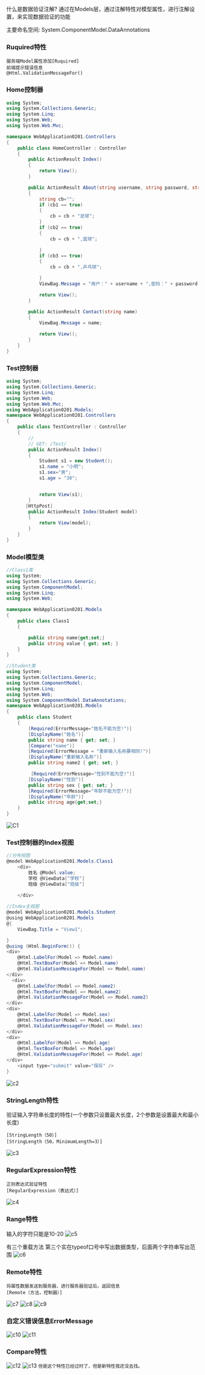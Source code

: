  什么是数据验证注解? 
 通过在Models层，通过注解特性对模型属性，进行注解设置，来实现数据验证的功能

主要命名空间: 
System.ComponentModel.DataAnnotations

### Ruquired特性
```设置必填属性,验证是否填写内容
服务端Model属性添加[Ruquired]
前端提示错误信息
@Html.ValidationMessageFor()
```

### Home控制器
```C#
using System;
using System.Collections.Generic;
using System.Linq;
using System.Web;
using System.Web.Mvc;

namespace WebApplication0201.Controllers
{
    public class HomeController : Controller
    {
        public ActionResult Index()
        {
            return View();
        }

        public ActionResult About(string username, string password, string rb1, bool cb1,bool cb2,bool cb3)
        {
            string cb="";
            if (cb1 == true)
            {
                cb = cb + "足球";
            }
            if (cb2 == true)
            {
                cb = cb + ",篮球";

            }
            if (cb3 == true)
            {
                cb = cb + ",乒乓球";

            }
            ViewBag.Message = "用户：" + username + ",密码：" + password + ",学校：" + rb1 + ",爱好：" + cb;

            return View();
        }

        public ActionResult Contact(string name)
        {
            ViewBag.Message = name;

            return View();
        }
    }
}
```

### Test控制器
```C#
using System;
using System.Collections.Generic;
using System.Linq;
using System.Web;
using System.Web.Mvc;
using WebApplication0201.Models;
namespace WebApplication0201.Controllers
{
    public class TestController : Controller
    {
        //
        // GET: /Test/
        public ActionResult Index()
        {
            Student s1 = new Student();
            s1.name = "小明";
            s1.sex="男";
            s1.age = "30";


            return View(s1);
        }
       [HttpPost]
        public ActionResult Index(Student model)
        {
            return View(model);
        }
	}
}
```
### Model模型类
```C#
//Class1类
using System;
using System.Collections.Generic;
using System.ComponentModel;
using System.Linq;
using System.Web;

namespace WebApplication0201.Models
{
    public class Class1
    {

        public string name{get;set;}
        public string value { get; set; }
    }
}

//Student类
using System;
using System.Collections.Generic;
using System.ComponentModel;
using System.Linq;
using System.Web;
using System.ComponentModel.DataAnnotations;
namespace WebApplication0201.Models
{
    public class Student
    {
        [Required(ErrorMessage="姓名不能为空!")]
        [DisplayName("姓名")]
        public string name { get; set; }
        [Compare("name")]
        [Required(ErrorMessage = "重新输入名称要相同!")]
        [DisplayName("重新输入名称")]
        public string name2 { get; set; }

         [Required(ErrorMessage="性别不能为空!")]
        [DisplayName("性别")]
        public string sex { get; set; }
        [Required(ErrorMessage="年龄不能为空!")]
        [DisplayName("年龄")]
        public string age{get;set;}
    }
}
```

![C1](https://github.com/swordboyASS/MVC5/blob/master/picture/c1.png)

### Test控制器的Index视图
```C#
//分布视图
@model WebApplication0201.Models.Class1
    <div>
        姓名 @Model.value;
        学校 @ViewData["学校"]
        班级 @ViewData["班级"]

    </div>
    
//Index主视图
@model WebApplication0201.Models.Student
@using WebApplication0201.Models
@{
    ViewBag.Title = "View1";

}
@using (Html.BeginForm()) { 
<div>
    @Html.LabelFor(Model => Model.name)
    @Html.TextBoxFor(Model => Model.name)
    @Html.ValidationMessageFor(Model => Model.name)
</div>
  <div>
    @Html.LabelFor(Model => Model.name2)
    @Html.TextBoxFor(Model => Model.name2)
    @Html.ValidationMessageFor(Model => Model.name2)
</div>
<div>
    @Html.LabelFor(Model => Model.sex)
    @Html.TextBoxFor(Model => Model.sex)
    @Html.ValidationMessageFor(Model => Model.sex)
</div>
<div>
    @Html.LabelFor(Model => Model.age)
    @Html.TextBoxFor(Model => Model.age)
    @Html.ValidationMessageFor(Model => Model.age)
</div>
    <input type="submit" value="保存" />
}
```

![c2](https://github.com/swordboyASS/MVC5/blob/master/picture/c2.png)

### StringLength特性
验证输入字符串长度的特性(一个参数只设置最大长度，2个参数是设置最大和最小长度)
```
[StringLength（50）]
[StringLength（50，MinimumLength=3）]
```
![c3](https://github.com/swordboyASS/MVC5/blob/master/picture/c3.png)

### RegularExpression特性
```
正则表达式验证特性
[RegularExpression（表达式）]
```
![c4](https://github.com/swordboyASS/MVC5/blob/master/picture/c4.png)

### Range特性

输入的字符只能是10-20 
![c5](https://github.com/swordboyASS/MVC5/blob/master/picture/c5.png)

有三个重载方法 第三个实在typeof口号中写出数据类型，后面两个字符串写出范围
![c6](https://github.com/swordboyASS/MVC5/blob/master/picture/c6.png)

### Remote特性
```
将属性数据发送到服务器，进行服务器验证后，返回信息
[Remote（方法，控制器）]
```
![c7](https://github.com/swordboyASS/MVC5/blob/master/picture/c7.png)
![c8](https://github.com/swordboyASS/MVC5/blob/master/picture/c8.png)
![c9](https://github.com/swordboyASS/MVC5/blob/master/picture/c9.png)


### 自定义错误信息ErrorMessage
![c10](https://github.com/swordboyASS/MVC5/blob/master/picture/c10.png)
![c11](https://github.com/swordboyASS/MVC5/blob/master/picture/c11.png)

### Compare特性
![c12](https://github.com/swordboyASS/MVC5/blob/master/picture/c12.png)
![c13](https://github.com/swordboyASS/MVC5/blob/master/picture/c13.png)
`但是这个特性已经过时了，但是新特性我还没去找。`
